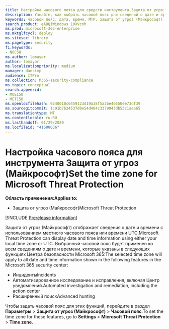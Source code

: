 ```yaml
---
title: Настройка часового пояса для средств инструмента Защита от угроз (Майкрософт)
description: Узнайте, как выбрать часовой пояс для сведений о дате и времени, связанных с инцидентами, автоматизированным исследованием, исправлениями и расширенным поиском.
keywords: часовой пояс, дата, время, MTP, защита от угроз (Майкрософт), M365, безопасность, инциденты, автоматизированное исследование и реагирование, AIR, расширенный поиск
search.product: eADQiWindows 10XVcnh
ms.prod: microsoft-365-enterprise
ms.mktglfcycl: deploy
ms.sitesec: library
ms.pagetype: security
f1.keywords:
- NOCSH
ms.author: lomayor
author: lomayor
ms.localizationpriority: medium
manager: dansimp
audience: ITPro
ms.collection: M365-security-compliance
ms.topic: conceptual
search.appverid:
- MOE150
- MET150
ms.openlocfilehash: 9240010c6459123d19a38f5a2be40550ee73df39
ms.sourcegitcommit: 1c91b7b24537d0e54d484c3379043db53c1aea65
ms.translationtype: MT
ms.contentlocale: ru-RU
ms.lasthandoff: 01/29/2020
ms.locfileid: "41600036"
---
```

# <a name="set-the-time-zone-for-microsoft-threat-protection"></a><span data-ttu-id="d26bb-104">Настройка часового пояса для инструмента Защита от угроз (Майкрософт)</span><span class="sxs-lookup"><span data-stu-id="d26bb-104">Set the time zone for Microsoft Threat Protection</span></span>

<span data-ttu-id="d26bb-105">**Область применения:**</span><span class="sxs-lookup"><span data-stu-id="d26bb-105">**Applies to:**</span></span>
- <span data-ttu-id="d26bb-106">Защита от угроз (Майкрософт)</span><span class="sxs-lookup"><span data-stu-id="d26bb-106">Microsoft Threat Protection</span></span>

[!INCLUDE [Prerelease information](../includes/prerelease.md)]

<span data-ttu-id="d26bb-107">Защита от угроз (Майкрософт) отображает сведения о дате и времени с использованием местного часового пояса или времени UTC.</span><span class="sxs-lookup"><span data-stu-id="d26bb-107">Microsoft Threat Protection can display date and time information using either your local time zone or UTC.</span></span> <span data-ttu-id="d26bb-108">Выбранный часовой пояс будет применен ко всем сведениям о дате и времени, которые указаны в следующих функциях Центра безопасности Microsoft 365:</span><span class="sxs-lookup"><span data-stu-id="d26bb-108">The selected time zone will apply to all date and time information shown in the following features in the Microsoft 365 security center:</span></span>
- <span data-ttu-id="d26bb-109">Инциденты</span><span class="sxs-lookup"><span data-stu-id="d26bb-109">Incidents</span></span>
- <span data-ttu-id="d26bb-110">Автоматизированное исследование и исправления, включая Центр уведомлений.</span><span class="sxs-lookup"><span data-stu-id="d26bb-110">Automated investigation and remediation, including the action center</span></span>
- <span data-ttu-id="d26bb-111">Расширенный поиск</span><span class="sxs-lookup"><span data-stu-id="d26bb-111">Advanced hunting</span></span>

<span data-ttu-id="d26bb-112">Чтобы задать часовой пояс для этих функций, перейдите в раздел **Параметры** > **Защита от угроз (Майкрософт)** > **Часовой пояс**.</span><span class="sxs-lookup"><span data-stu-id="d26bb-112">To set the time zone for these features, go to **Settings** > **Microsoft Threat Protection** > **Time zone**.</span></span>